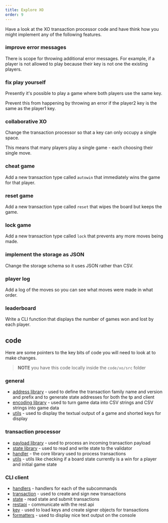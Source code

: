```yaml
---
title: Explore XO
order: 9
---
```


Have a look at the XO transaction processor code and have think how you might implement any of the following features.

### improve error messages

There is scope for throwing additional error messages.  For example, if a player is not allowed to play because their key is not one the existing players.

### fix play yourself

Presently it's possible to play a game where both players use the same key.

Prevent this from happening by throwing an error if the player2 key is the same as the player1 key.

### collaborative XO

Change the transaction processor so that a key can only occupy a single space.

This means that many players play a single game - each choosing their single move.

### cheat game

Add a new transaction type called `autowin` that immediately wins the game for that player.

### reset game

Add a new transaction type called `reset` that wipes the board but keeps the game.

### lock game

Add a new transaction type called `lock` that prevents any more moves being made.

### implement the storage as JSON

Change the storage schema so it uses JSON rather than CSV.

### player log

Add a log of the moves so you can see what moves were made in what order.

### leaderboard

Write a CLI function that displays the number of games won and lost by each player.

## code

Here are some pointers to the key bits of code you will need to look at to make changes.

> **NOTE** you have this code locally inside the `code/xo/src` folder

### general

 * [address library](https://github.com/catenasys/training/blob/master/code/xo/src/shared/address.js) - used to define the transaction family name and version and prefix and to generate state addresses for both the tp and client
 * [encoding library](https://github.com/catenasys/training/blob/master/code/xo/src/shared/encoding.js) - used to turn game data into CSV strings and CSV strings into game data
 * [utils](https://github.com/catenasys/training/blob/master/code/xo/src/shared/utils.js) - used to display the textual output of a game and shorted keys for display

### transaction processor

 * [payload library](https://github.com/catenasys/training/blob/master/code/xo/src/tp/payload.js) - used to process an incoming transaction payload
 * [state library](https://github.com/catenasys/training/blob/master/code/xo/src/tp/state.js) - used to read and write state to the validator
 * [handler](https://github.com/catenasys/training/blob/master/code/xo/src/tp/handler.js) - the core library used to process transactions
 * [utils](https://github.com/catenasys/training/blob/master/code/xo/src/tp/utils.js) - utils like checking if a board state currently is a win for a player and initial game state

### CLI client

 * [handlers](https://github.com/catenasys/training/blob/master/code/xo/src/cli/handlers.js) - handlers for each of the subcommands
 * [transaction](https://github.com/catenasys/training/blob/master/code/xo/src/cli/transaction.js) - used to create and sign new transactions
 * [state](https://github.com/catenasys/training/blob/master/code/xo/src/cli/transaction.js) - read state and submit transactions
 * [restapi](https://github.com/catenasys/training/blob/master/code/xo/src/cli/restapi.js) - communicate with the rest api
 * [key](https://github.com/catenasys/training/blob/master/code/xo/src/cli/key.js) - used to load keys and create signer objects for transactions
 * [formatters](https://github.com/catenasys/training/blob/master/code/xo/src/cli/formatters.js) - used to display nice text output on the console